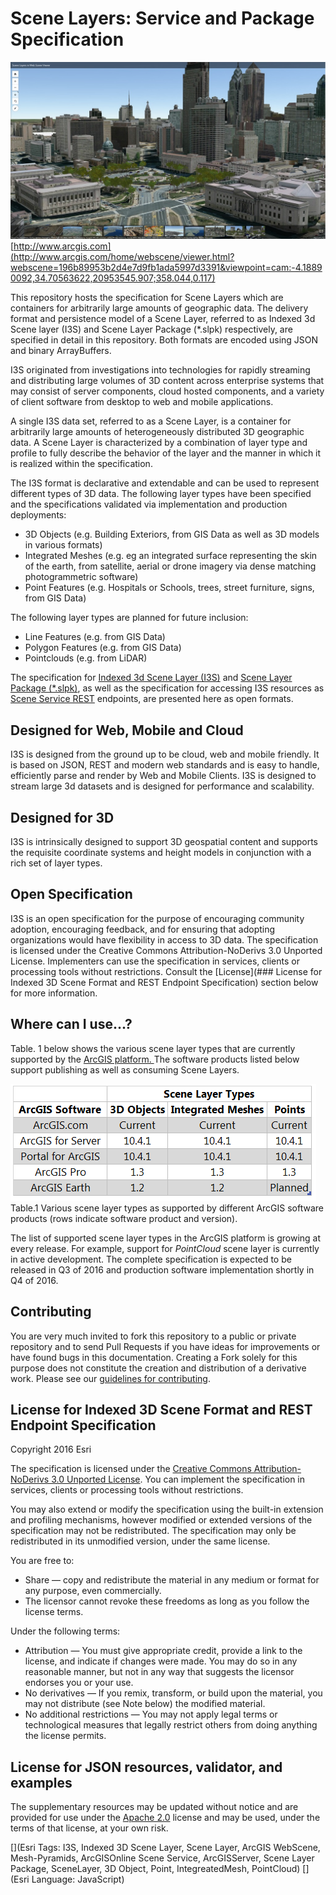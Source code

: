 Scene Layers: Service and Package Specification
===============================================

![App](./sceneLayers.jpg "Multiple Scene Layers in Web Scene Viewer")[http://www.arcgis.com](http://www.arcgis.com/home/webscene/viewer.html?webscene=196b89953b2d4e7d9fb1ada5997d3391&viewpoint=cam:-4.18890092,34.70563622,20953545.907;358.044,0.117)

This repository hosts the specification for Scene Layers which are containers for arbitrarily large amounts of geographic data. The delivery format and persistence model of a Scene Layer, referred to as Indexed 3d Scene layer (I3S) and Scene Layer Package (\*.slpk) respectively, are specified in detail in this repository. Both formats are encoded using JSON and binary ArrayBuffers.

I3S originated from investigations into technologies for rapidly streaming and distributing large volumes of 3D content across enterprise systems that may consist of server components, cloud hosted components, and a variety of client software from desktop to web and mobile applications.  

A single I3S data set, referred to as a Scene Layer, is a container for arbitrarily large amounts of heterogeneously distributed 3D geographic data. A Scene Layer is characterized by a combination of layer type and profile to fully describe the behavior of the layer and the manner in which it is realized within the specification.

The I3S format is declarative and extendable and can be used to represent different types of 3D data.
The following layer types have been specified and the specifications validated via implementation and production deployments:
- 3D Objects (e.g. Building Exteriors, from GIS Data as well as 3D models in various formats)
- Integrated Meshes (e.g. eg an integrated surface representing the skin of the earth, from satellite, aerial or drone imagery via dense matching photogrammetric software)
- Point Features (e.g. Hospitals or Schools, trees, street furniture, signs, from GIS Data)

The following layer types are planned for future inclusion:

- Line Features (e.g. from GIS Data)
- Polygon Features (e.g. from GIS Data)
- Pointclouds (e.g. from LiDAR)

The specification for [Indexed 3d Scene Layer (I3S)](./format/Indexed%203d%20Scene%20Format%20Specification.md) and [Scene Layer Package (\*.slpk)](./format/Indexed%203d%20Scene%20Format%20Specification.md), as well as the specification for accessing I3S resources as [Scene Service REST](./service/SceneService.md) endpoints, are presented here as open formats.


## Designed for Web, Mobile and Cloud  

I3S is designed from the ground up to be cloud, web and mobile friendly. It is based on JSON, REST and modern web standards and is easy to handle, efficiently parse and render by Web and Mobile Clients. I3S is designed to stream large 3d datasets and is designed for performance and scalability.

## Designed for 3D
I3S is intrinsically designed to support 3D geospatial content and supports the requisite coordinate systems and height models in conjunction with a rich set of layer types.

## Open Specification

I3S is an open specification for the purpose of encouraging community adoption, encouraging feedback, and for ensuring that adopting organizations would have flexibility in access to 3D data. The specification is licensed under the Creative Commons Attribution-NoDerivs 3.0 Unported License. Implementers can use the specification in services, clients or processing tools without restrictions. Consult the [License](### License for Indexed 3D Scene Format and REST Endpoint Specification) section below for more information.

## Where can I use...?

Table. 1 below shows the various scene layer types that are currently supported by the <a href="http://server.arcgis.com/en/server/latest/publish-services/windows/scene-services.htm#">ArcGIS platform. </a> The software products listed below support publishing as well as consuming Scene Layers.

   ![App](./software_stack.png "Table showing the various ArcGIS software products that support Scene Layers")    
Table.1 Various scene layer types as supported by different ArcGIS software products (rows indicate software product and version).


The list of supported scene layer types in the ArcGIS platform is growing at every release. For example, support for <em>PointCloud</em> scene layer is currently in active development. The complete specification is expected to be released in Q3 of 2016 and production software implementation shortly in Q4 of 2016.



## Contributing

You are very much invited to fork this repository to a public or private repository and to send Pull Requests if you have ideas for improvements or have found bugs in this documentation. Creating a Fork solely for this purpose
does not constitute the creation and distribution of a derivative work. Please see our [guidelines for contributing](https://github.com/esri/contributing).

## License for Indexed 3D Scene Format and REST Endpoint Specification

Copyright 2016 Esri

The specification is licensed under the [Creative Commons Attribution-NoDerivs 3.0 Unported License](http://creativecommons.org/licenses/by-nd/3.0/).
You can implement the specification in services, clients or processing tools without restrictions.

You may also extend or modify the specification using the built-in extension and profiling mechanisms, however modified or extended versions of the specification may not be redistributed. The specification may only be redistributed in its unmodified version, under the same license.

You are free to:

- Share — copy and redistribute the material in any medium or format for any purpose, even commercially.
- The licensor cannot revoke these freedoms as long as you follow the license terms.

Under the following terms:

- Attribution — You must give appropriate credit, provide a link to the license, and indicate if changes were made. You may do so in any reasonable manner, but not in any way that suggests the licensor endorses you or your use.
- No derivatives — If you remix, transform, or build upon the material, you may not distribute (see Note below) the modified material.
- No additional restrictions — You may not apply legal terms or technological measures that legally restrict others from doing anything the license permits.

## License for JSON resources, validator, and examples

The supplementary resources may be updated without notice and are provided for use under the [Apache 2.0](https://www.apache.org/licenses/LICENSE-2.0) license and may be used, under the terms of that license, at your own risk.

[](Esri Tags: I3S, Indexed 3D Scene Layer, Scene Layer, ArcGIS WebScene, Mesh-Pyramids, ArcGISOnline Scene Service, ArcGISServer, Scene Layer Package, SceneLayer, 3D Object, Point, IntegreatedMesh, PointCloud)
[](Esri Language: JavaScript)
